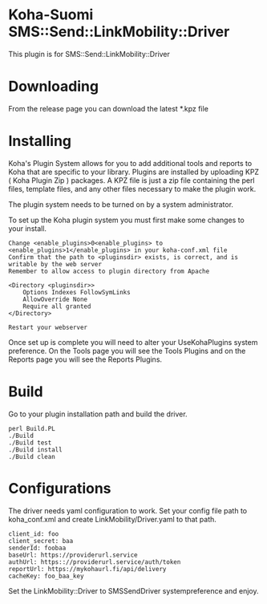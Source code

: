 # Koha-Suomi SMS::Send::LinkMobility::Driver

This plugin is for SMS::Send::LinkMobility::Driver

# Downloading

From the release page you can download the latest \*.kpz file

# Installing

Koha's Plugin System allows for you to add additional tools and reports to Koha that are specific to your library. Plugins are installed by uploading KPZ ( Koha Plugin Zip ) packages. A KPZ file is just a zip file containing the perl files, template files, and any other files necessary to make the plugin work.

The plugin system needs to be turned on by a system administrator.

To set up the Koha plugin system you must first make some changes to your install.

    Change <enable_plugins>0<enable_plugins> to <enable_plugins>1</enable_plugins> in your koha-conf.xml file
    Confirm that the path to <pluginsdir> exists, is correct, and is writable by the web server
    Remember to allow access to plugin directory from Apache

    <Directory <pluginsdir>>
        Options Indexes FollowSymLinks
        AllowOverride None
        Require all granted
    </Directory>

    Restart your webserver

Once set up is complete you will need to alter your UseKohaPlugins system preference. On the Tools page you will see the Tools Plugins and on the Reports page you will see the Reports Plugins.

# Build

Go to your plugin installation path and build the driver.

    perl Build.PL
    ./Build
    ./Build test
    ./Build install
    ./Build clean

# Configurations

The driver needs yaml configuration to work. Set your config file path to koha_conf.xml and create LinkMobility/Driver.yaml to that path.

    client_id: foo
    client_secret: baa
    senderId: foobaa
    baseUrl: https://providerurl.service
    authUrl: https:://providerurl.service/auth/token
    reportUrl: https://mykohaurl.fi/api/delivery
    cacheKey: foo_baa_key

Set the LinkMobility::Driver to SMSSendDriver systempreference and enjoy.
